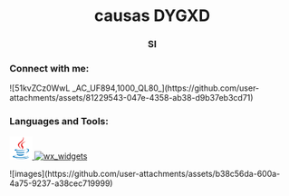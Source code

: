 <h1 align="center">causas DYGXD</h1>
<h3 align="center">SI</h3>

<h3 align="left">Connect with me:</h3>

<p align="left">
![51kvZCz0WwL _AC_UF894,1000_QL80_](https://github.com/user-attachments/assets/81229543-047e-4358-ab38-d9b37eb3cd71)
</p>

<h3 align="left">Languages and Tools:</h3>
<p align="left"> <a href="https://www.java.com" target="_blank" rel="noreferrer"> <img src="https://raw.githubusercontent.com/devicons/devicon/master/icons/java/java-original.svg" alt="java" width="40" height="40"/> </a> <a href="https://www.wxwidgets.org/" target="_blank" rel="noreferrer"> <img src="https://upload.wikimedia.org/wikipedia/commons/b/bb/WxWidgets.svg" alt="wx_widgets" width="40" height="40"/> </a> </p>
![images](https://github.com/user-attachments/assets/b38c56da-600a-4a75-9237-a38cec719999)
